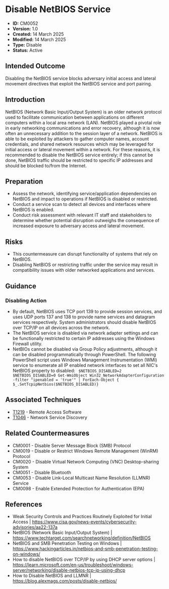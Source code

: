 # Disable NetBIOS Service

* **ID:** CM0052
* **Version:** 1.0
* **Created:** 14 March 2025
* **Modified:** 14 March 2025
* **Type:** Disable 
* **Status:** Active

## Intended Outcome 

Disabling the NetBIOS service blocks adversary initial access and lateral movement directives that exploit the NetBIOS service and port pairing.

## Introduction 

NetBIOS (Network Basic Input/Output System) is an older network protocol used to facilitate communication between applications on different computers within a local area network (LAN). NetBIOS played a pivotal role in early networking communications and error recovery, although it is now often an unnecessary addition to the session layer of a network. NetBIOS is able to be exploited by attackers to gather computer names, account credentials, and shared network resources which may be leveraged for initial access or lateral movement within a network. For these reasons, it is recommended to disable the NetBIOS service entirely; if this cannot be done, NetBIOS traffic should be restricted to specific IP addresses and should be blocked to/from the Internet.

## Preparation 

- Assess the network, identifying service/application dependencies on NetBIOS and impact to operations if NetBIOS is disabled or restricted.
- Conduct a service scan to detect all devices and interfaces where NetBIOS is enabled.
- Conduct risk assessment with relevant IT staff and stakeholders to determine whether potential disruption outweighs the consequence of increased exposure to adversary access and lateral movement.

## Risks 

- This countermeasure can disrupt functionality of systems that rely on NetBIOS.
- Disabling NetBIOS or restricting traffic under the service may result in compatibility issues with older networked applications and services.

## Guidance 

### Disabling Action

- By default, NetBIOS uses TCP port 139 to provide session services, and uses UDP ports 137 and 138 to provide name services and datagram services respectively. System administrators should disable NetBIOS over TCP/IP on all devices across the network.
- The NetBIOS service is disabled via network adapter settings and can be functionally restricted to certain IP addresses using the Windows Firewall utility.
- NetBIOs cannot be disabled via Group Policy adjustments, although it can be disabled programmatically through PowerShell. The following PowerShell script uses Windows Management Instrumentation (WMI) service to enumerate all IP enabled network interfaces to set all NIC's NetBIOS property to disabled:
`
$NETBIOS_DISABLED=2
$NETBIOS_DISABLED=0
Get-WmiObject Win32_NetworkAdapterConfiguration -filter "ipenabled = 'true'" | ForEach-Object { $_.SetTcpipNetbios($NETBIOS_DISABLED)}`
    

## Associated Techniques 

- [T1219](https://attack.mitre.org/techniques/T1219/) - Remote Access Software
- [T1046](https://attack.mitre.org/techniques/T1046/) - Network Service Discovery

## Related Countermeasures

- CM0001 - Disable Server Message Block (SMB) Protocol
- CM0019 - Disable or Restrict Windows Remote Management (WinRM) Protocol
- CM0020 - Disable Virtual Network Computing (VNC) Desktop-sharing System
- CM0051 - Disable Bluetooth
- CM0053 - Disable Link-Local Multicast Name Resolution (LLMNR) Service
- CM0098 - Enable Extended Protection for Authentication (EPA)

## References 

- Weak Security Controls and Practices Routinely Exploited for Initial Access | <https://www.cisa.gov/news-events/cybersecurity-advisories/aa22-137a>
- NetBIOS (Network Basic Input/Output System) | <https://www.techtarget.com/searchnetworking/definition/NetBIOS>
- NetBIOS and SMB Penetration Testing on Windows | <https://www.hackingarticles.in/netbios-and-smb-penetration-testing-on-windows/>
- How to disable NetBIOS over TCP/IP by using DHCP server options | <https://learn.microsoft.com/en-us/troubleshoot/windows-server/networking/disable-netbios-tcp-ip-using-dhcp>
- How to Disable NetBIOS and LLMNR | <https://blog.alexmags.com/posts/disable-netbios/>

